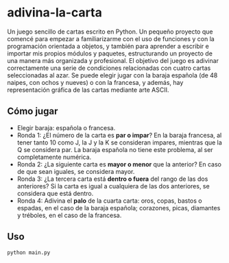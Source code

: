 # adivina-la-carta

Un juego sencillo de cartas escrito en Python. Un pequeño proyecto que comencé para empezar a familiarizarme con el uso de funciones y con la programación orientada a objetos, y también para aprender a escribir e importar mis propios módulos y paquetes, estructurando un proyecto de una manera más organizada y profesional.
El objetivo del juego es adivinar correctamente una serie de condiciones relacionadas con cuatro cartas seleccionadas al azar.
Se puede elegir jugar con la baraja española (de 48 naipes, con ochos y nueves) o con la francesa, y además, hay representación gráfica de las cartas mediante arte ASCII.

## Cómo jugar

- Elegir baraja: española o francesa.
- Ronda 1: ¿El número de la carta es **par o impar**? En la baraja francesa, al tener tanto 10 como J, la J y la K se consideran impares, mientras que la Q se considera par. La baraja española no tiene este problema, al ser completamente numérica.
- Ronda 2: ¿La siguiente carta es **mayor o menor** que la anterior? En caso de que sean iguales, se considera mayor.
- Ronda 3: ¿La tercera carta está **dentro o fuera** del rango de las dos anteriores? Si la carta es igual a cualquiera de las dos anteriores, se considera que está dentro.
- Ronda 4: Adivina el **palo** de la cuarta carta: oros, copas, bastos o espadas, en el caso de la baraja española; corazones, picas, diamantes y tréboles, en el caso de la francesa.

## Uso

```bash
python main.py
```
